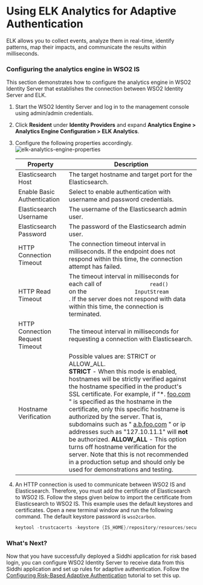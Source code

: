 # Using ELK Analytics for Adaptive Authentication

ELK allows you to collect events, analyze them in real-time, identify patterns, map their impacts, and communicate the
results within milliseconds.

### Configuring the analytics engine in WSO2 IS

This section demonstrates how to configure the analytics engine in WSO2
Identity Server that establishes the connection between WSO2 Identity
Server and ELK.

1. Start the WSO2 Identity Server and log in to the management console
   using admin/admin credentials.
2. Click **Resident** under **Identity Providers** and expand
   **Analytics Engine > Analytics Engine Configuration > ELK Analytics**.
3. Configure the following properties accordingly.
   ![elk-analytics-engine-properties](../assets/img/learn/elk-analytics/risk-based-adaptive-authentication/risk-based-adaptive-authentication-4.png)
   <table>
   <thead>
   <tr class="header">
   <th>Property</th>
   <th>Description</th>
   </tr>
   </thead>
   <tbody>
   <tr class="odd">
   <td>Elasticsearch Host</td>
   <td>The target hostname and target port for the Elasticsearch.</td>
   </tr>
   <tr class="even">
   <td>Enable Basic Authentication</td>
   <td>Select to enable authentication with username and password credentials.</td>
   </tr>
   <tr class="odd">
   <td>Elasticsearch Username</td>
   <td>The username of the Elasticsearch admin user.</td>
   </tr>
   <tr class="even">
   <td>Elasticsearch Password</td>
   <td>The password of the Elasticsearch admin user.</td>
   </tr>
   <tr class="odd">
   <td>HTTP Connection Timeout</td>
   <td>The connection timeout interval in milliseconds. If the endpoint does not respond within this time, the connection attempt has failed.</td>
   </tr>
   <tr class="even">
   <td>HTTP Read Timeout</td>
   <td>The timeout interval in milliseconds for each call of <code>               read()              </code> on the <code>               InputStream              </code> . If the server does not respond with data within this time, the connection is terminated.</td>
   </tr>
   <tr class="odd">
   <td>HTTP Connection Request Timeout</td>
   <td>The timeout interval in milliseconds for requesting a connection with Elasticsearch.</td>
   </tr>
   <tr class="even">
   <td>Hostname Verification</td>
   <td>Possible values are: STRICT or ALLOW_ALL.<br />
   <strong>STRICT</strong> - When this mode is enabled, hostnames will be strictly verified against the hostname specified in the product's SSL certificate. For example, if "*. <a href="http://foo.com/">foo.com</a> " is specified as the hostname in the certificate, only this specific hostname is authorized by the server. That is, subdomains such as " <a href="http://a.b.foo.com/">a.b.foo.com</a> " or ip addresses such as "127.10.11.1" will <strong>not</strong> be authorized. <strong>ALLOW_ALL</strong> - This option turns off hostname verification for the server. Note that this is not recommended in a production setup and should only be used for demonstrations and testing.</td>
   </tr>
   </tbody>
   </table>
4. An HTTP connection is used to communicate between WSO2 IS and Elasticsearch. Therefore, you must add the certificate
   of Elasticsearch to WSO2 IS.
   Follow the steps given below to import the certificate from Elasticsearch
   to WSO2 IS. This example uses the default keystores and
   certificates. Open a new terminal window and run the following
   command. The default keystore password is `wso2carbon`.

     ``` java
     keytool -trustcacerts -keystore {IS_HOME}/repository/resources/security/client-truststore.jks -storepass wso2carbon -importcert -alias elk -file {ELASTICSEARCH_HOME}/config/certs/http_ca.crt
     ```

### What's Next?

Now that you have successfully deployed a Siddhi application for risk
based login, you can configure WSO2 Identity Server to receive data from
this Siddhi application and set up rules for adaptive authentication.
Follow the [Configuring Risk-Based Adaptive
Authentication](../../learn/elk-configuring-risk-based-adaptive-authentication)
tutorial to set this up.